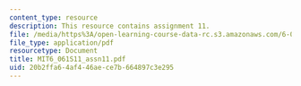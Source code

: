 ```yaml
---
content_type: resource
description: This resource contains assignment 11.
file: /media/https%3A/open-learning-course-data-rc.s3.amazonaws.com/6-061-introduction-to-electric-power-systems-spring-2011/20b2ffa64af446aece7b664897c3e295_MIT6_061S11_assn11.pdf
file_type: application/pdf
resourcetype: Document
title: MIT6_061S11_assn11.pdf
uid: 20b2ffa6-4af4-46ae-ce7b-664897c3e295
---
```

